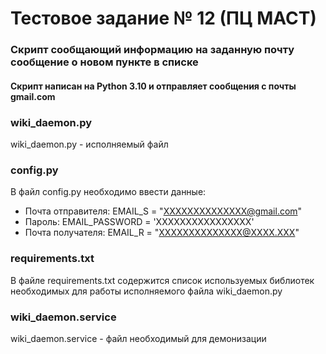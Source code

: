# Тестовое задание № 12 (ПЦ МАСТ)
### Скрипт сообщающий информацию на заданную почту сообщение о новом пункте в списке

#### Скрипт написан на Python 3.10 и отправляет сообщения с почты gmail.com

### wiki_daemon.py
wiki_daemon.py - исполняемый файл
### config.py 
В файл config.py необходимо ввести данные:
- Почта отправителя: EMAIL_S = "XXXXXXXXXXXXXX@gmail.com"      
- Пароль: EMAIL_PASSWORD = 'XXXXXXXXXXXXXXXX'      
- Почта получателя: EMAIL_R = "XXXXXXXXXXXXXX@XXXX.XXX"
### requirements.txt
В файле requirements.txt содержится список используемых библиотек необходимых для работы исполняемого файла wiki_daemon.py
### wiki_daemon.service
wiki_daemon.service - файл необходимый для демонизации

